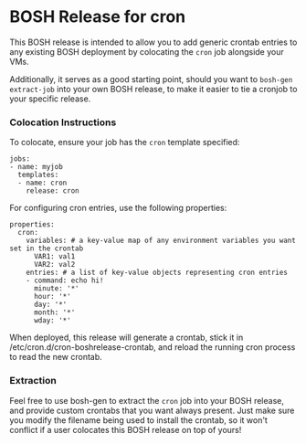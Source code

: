 # BOSH Release for cron

This BOSH release is intended to allow you to add generic crontab entries
to any existing BOSH deployment by colocating the `cron` job alongside your
VMs.

Additionally, it serves as a good starting point, should you want to `bosh-gen extract-job`
into your own BOSH release, to make it easier to tie a cronjob to your specific release.


### Colocation Instructions

To colocate, ensure your job has the `cron` template specified:

```
jobs:
- name: myjob
  templates:
  - name: cron
    release: cron
```

For configuring cron entries, use the following properties:

```
properties:
  cron:
    variables: # a key-value map of any environment variables you want set in the crontab
      VAR1: val1
      VAR2: val2
    entries: # a list of key-value objects representing cron entries
    - command: echo hi!
      minute: '*'
      hour: '*'
      day: '*'
      month: '*'
      wday: '*'
```

When deployed, this release will generate a crontab, stick it in /etc/cron.d/cron-boshrelease-crontab, and reload the running cron process to read the new crontab.

### Extraction

Feel free to use bosh-gen to extract the `cron` job into your BOSH release, and provide
custom crontabs that you want always present. Just make sure you modify the filename
being used to install the crontab, so it won't conflict if a user colocates this
BOSH release on top of yours!
